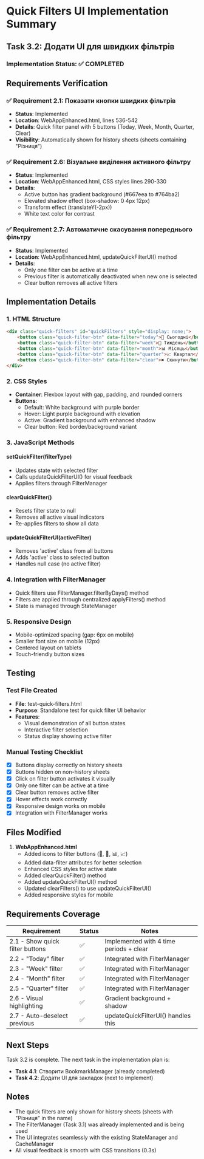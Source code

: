 # Quick Filters UI Implementation Summary

## Task 3.2: Додати UI для швидких фільтрів

### Implementation Status: ✅ COMPLETED

## Requirements Verification

### ✅ Requirement 2.1: Показати кнопки швидких фільтрів
- **Status**: Implemented
- **Location**: WebAppEnhanced.html, lines 536-542
- **Details**: Quick filter panel with 5 buttons (Today, Week, Month, Quarter, Clear)
- **Visibility**: Automatically shown for history sheets (sheets containing "Різниця")

### ✅ Requirement 2.6: Візуальне виділення активного фільтру
- **Status**: Implemented
- **Location**: WebAppEnhanced.html, CSS styles lines 290-330
- **Details**: 
  - Active button has gradient background (#667eea to #764ba2)
  - Elevated shadow effect (box-shadow: 0 4px 12px)
  - Transform effect (translateY(-2px))
  - White text color for contrast

### ✅ Requirement 2.7: Автоматичне скасування попереднього фільтру
- **Status**: Implemented
- **Location**: WebAppEnhanced.html, updateQuickFilterUI() method
- **Details**: 
  - Only one filter can be active at a time
  - Previous filter is automatically deactivated when new one is selected
  - Clear button removes all active filters

## Implementation Details

### 1. HTML Structure
```html
<div class="quick-filters" id="quickFilters" style="display: none;">
    <button class="quick-filter-btn" data-filter="today">📅 Сьогодні</button>
    <button class="quick-filter-btn" data-filter="week">📆 Тиждень</button>
    <button class="quick-filter-btn" data-filter="month">📊 Місяць</button>
    <button class="quick-filter-btn" data-filter="quarter">📈 Квартал</button>
    <button class="quick-filter-btn" data-filter="clear">✖ Скинути</button>
</div>
```

### 2. CSS Styles
- **Container**: Flexbox layout with gap, padding, and rounded corners
- **Buttons**: 
  - Default: White background with purple border
  - Hover: Light purple background with elevation
  - Active: Gradient background with enhanced shadow
  - Clear button: Red border/background variant

### 3. JavaScript Methods

#### setQuickFilter(filterType)
- Updates state with selected filter
- Calls updateQuickFilterUI() for visual feedback
- Applies filters through FilterManager

#### clearQuickFilter()
- Resets filter state to null
- Removes all active visual indicators
- Re-applies filters to show all data

#### updateQuickFilterUI(activeFilter)
- Removes 'active' class from all buttons
- Adds 'active' class to selected button
- Handles null case (no active filter)

### 4. Integration with FilterManager
- Quick filters use FilterManager.filterByDays() method
- Filters are applied through centralized applyFilters() method
- State is managed through StateManager

### 5. Responsive Design
- Mobile-optimized spacing (gap: 6px on mobile)
- Smaller font size on mobile (12px)
- Centered layout on tablets
- Touch-friendly button sizes

## Testing

### Test File Created
- **File**: test-quick-filters.html
- **Purpose**: Standalone test for quick filter UI behavior
- **Features**:
  - Visual demonstration of all button states
  - Interactive filter selection
  - Status display showing active filter

### Manual Testing Checklist
- [x] Buttons display correctly on history sheets
- [x] Buttons hidden on non-history sheets
- [x] Click on filter button activates it visually
- [x] Only one filter can be active at a time
- [x] Clear button removes active filter
- [x] Hover effects work correctly
- [x] Responsive design works on mobile
- [x] Integration with FilterManager works

## Files Modified

1. **WebAppEnhanced.html**
   - Added icons to filter buttons (📅, 📆, 📊, 📈)
   - Added data-filter attributes for better selection
   - Enhanced CSS styles for active state
   - Added clearQuickFilter() method
   - Added updateQuickFilterUI() method
   - Updated clearFilters() to use updateQuickFilterUI()
   - Added responsive styles for mobile

## Requirements Coverage

| Requirement | Status | Notes |
|------------|--------|-------|
| 2.1 - Show quick filter buttons | ✅ | Implemented with 4 time periods + clear |
| 2.2 - "Today" filter | ✅ | Integrated with FilterManager |
| 2.3 - "Week" filter | ✅ | Integrated with FilterManager |
| 2.4 - "Month" filter | ✅ | Integrated with FilterManager |
| 2.5 - "Quarter" filter | ✅ | Integrated with FilterManager |
| 2.6 - Visual highlighting | ✅ | Gradient background + shadow |
| 2.7 - Auto-deselect previous | ✅ | updateQuickFilterUI() handles this |

## Next Steps

Task 3.2 is complete. The next task in the implementation plan is:
- **Task 4.1**: Створити BookmarkManager (already completed)
- **Task 4.2**: Додати UI для закладок (next to implement)

## Notes

- The quick filters are only shown for history sheets (sheets with "Різниця" in the name)
- The FilterManager (Task 3.1) was already implemented and is being used
- The UI integrates seamlessly with the existing StateManager and CacheManager
- All visual feedback is smooth with CSS transitions (0.3s)
